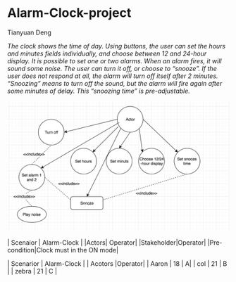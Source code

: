 # Alarm-Clock-project

Tianyuan Deng


*The clock shows the time of day. Using buttons, the user can set the hours and minutes fields individually, and choose between 12 and 24-hour display.*
*It is possible to set one or two alarms. When an alarm fires, it will sound some noise. The user can turn it off, or choose to “snooze”. If the user does not respond at all, the alarm will turn off itself after 2 minutes. “Snoozing” means to turn off the sound, but the alarm will fire again after some minutes of delay. This “snoozing time” is pre-adjustable.*


![Image](https://github.com/TianyuanDeng/Alarm-Clock-project/blob/master/1529720793415.jpg)

| Scenaior | Alarm-Clock | 
|Actors| Operator| 
|Stakeholder|Operator|
|Pre-condition|Clock must in the ON mode|


| Scenarior         |    Alarm-Clock     |
| Acotors |Operator|
| Aaron         | 18            |      A|
| col           | 21            |     B |
| zebra         | 21            |    C  |




